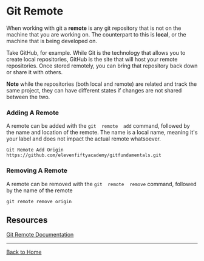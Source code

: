 # Git Remote
When  working  with  git  a  **remote**  is  any  git  repository  that  is  not  on  the  machine  that  you  are  working  on. The  counterpart  to  this  is  **local**, or  the  machine  that  is  being  developed  on.

Take GitHub,  for  example.  While  Git  is  the  technology  that  allows  you  to  create  local  repositories,  GitHub  is  the  site  that  will  host  your  remote  repositories.  Once  stored  remotely,  you  can  bring  that  repository  back  down  or  share  it  with  others.

**Note**  while  the  repositories  (both  local  and  remote)  are  related  and  track  the  same  project,  they  can  have  different  states  if  changes  are  not  shared  between  the  two.
### Adding  A  Remote
A  remote  can  be  added  with  the  `git  remote  add`  command,  followed  by  the  name  and  location  of  the  remote.
The  name  is  a  local  name,  meaning  it's  your  label  and  does  not  impact  the  actual  remote  whatsoever.
```
Git Remote Add Origin https://github.com/elevenfiftyacademy/gitfundamentals.git
```
###  Removing  A  Remote
A  remote  can  be  removed  with  the  `git  remote  remove` command,  followed  by  the  name  of  the  remote
```
git remote remove origin
```
##  Resources
[Git  Remote  Documentation](https://git-scm.com/docs/git-remote)

---
[Back  to  Home](../readme.md)
